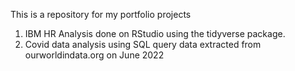 This is a repository for my portfolio projects

1. IBM HR Analysis done on RStudio using the tidyverse package.
2. Covid data analysis using SQL query
    data extracted from ourworldindata.org on June 2022
